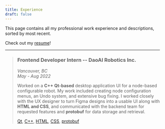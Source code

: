 ```yaml
---
title: Experience
draft: false
---
```


This page contains all my professional work experience and descriptions, sorted by most recent.

Check out my [resume](files/Resume.pdf)!

---

> ### Frontend Developer Intern -- DaoAI Robotics Inc.  
> *Vancouver, BC*  
> *May - Aug 2022*  
> 
> Worked on a **C++ Qt-based** desktop application UI for a node-based configurable robot. My work included creating node configuration menus, an Undo system, and extensive bug fixing. I worked closely with the UX designer to turn Figma designs into a usable UI along with **HTML and CSS**, and communicated with the backend team for requested features and **protobuf** for data storage and retrieval.  
>
> [Qt](), [C++](), [HTML](), [CSS](), [protobuf]()